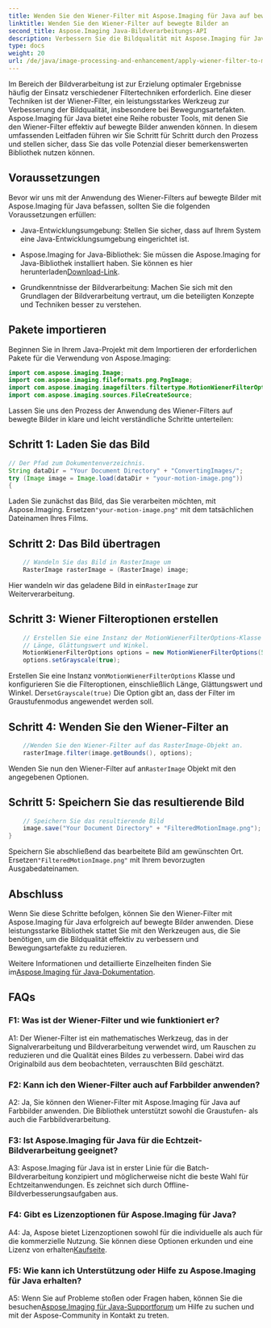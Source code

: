 ```yaml
---
title: Wenden Sie den Wiener-Filter mit Aspose.Imaging für Java auf bewegte Bilder an
linktitle: Wenden Sie den Wiener-Filter auf bewegte Bilder an
second_title: Aspose.Imaging Java-Bildverarbeitungs-API
description: Verbessern Sie die Bildqualität mit Aspose.Imaging für Java. Erfahren Sie Schritt für Schritt, wie Sie den Wiener-Filter auf bewegte Bilder anwenden. Optimieren Sie Ihre Bildverarbeitung.
type: docs
weight: 20
url: /de/java/image-processing-and-enhancement/apply-wiener-filter-to-motion-images/
---
```


Im Bereich der Bildverarbeitung ist zur Erzielung optimaler Ergebnisse häufig der Einsatz verschiedener Filtertechniken erforderlich. Eine dieser Techniken ist der Wiener-Filter, ein leistungsstarkes Werkzeug zur Verbesserung der Bildqualität, insbesondere bei Bewegungsartefakten. Aspose.Imaging für Java bietet eine Reihe robuster Tools, mit denen Sie den Wiener-Filter effektiv auf bewegte Bilder anwenden können. In diesem umfassenden Leitfaden führen wir Sie Schritt für Schritt durch den Prozess und stellen sicher, dass Sie das volle Potenzial dieser bemerkenswerten Bibliothek nutzen können.

## Voraussetzungen

Bevor wir uns mit der Anwendung des Wiener-Filters auf bewegte Bilder mit Aspose.Imaging für Java befassen, sollten Sie die folgenden Voraussetzungen erfüllen:

- Java-Entwicklungsumgebung: Stellen Sie sicher, dass auf Ihrem System eine Java-Entwicklungsumgebung eingerichtet ist.

-  Aspose.Imaging for Java-Bibliothek: Sie müssen die Aspose.Imaging for Java-Bibliothek installiert haben. Sie können es hier herunterladen[Download-Link](https://releases.aspose.com/imaging/java/).

- Grundkenntnisse der Bildverarbeitung: Machen Sie sich mit den Grundlagen der Bildverarbeitung vertraut, um die beteiligten Konzepte und Techniken besser zu verstehen.

## Pakete importieren

Beginnen Sie in Ihrem Java-Projekt mit dem Importieren der erforderlichen Pakete für die Verwendung von Aspose.Imaging:

```java
import com.aspose.imaging.Image;
import com.aspose.imaging.fileformats.png.PngImage;
import com.aspose.imaging.imagefilters.filtertype.MotionWienerFilterOptions;
import com.aspose.imaging.sources.FileCreateSource;
```

Lassen Sie uns den Prozess der Anwendung des Wiener-Filters auf bewegte Bilder in klare und leicht verständliche Schritte unterteilen:

## Schritt 1: Laden Sie das Bild

```java
// Der Pfad zum Dokumentenverzeichnis.
String dataDir = "Your Document Directory" + "ConvertingImages/";
try (Image image = Image.load(dataDir + "your-motion-image.png"))
{
```

 Laden Sie zunächst das Bild, das Sie verarbeiten möchten, mit Aspose.Imaging. Ersetzen`"your-motion-image.png"` mit dem tatsächlichen Dateinamen Ihres Films.

## Schritt 2: Das Bild übertragen

```java
    // Wandeln Sie das Bild in RasterImage um
    RasterImage rasterImage = (RasterImage) image;
```

 Hier wandeln wir das geladene Bild in ein`RasterImage` zur Weiterverarbeitung.

## Schritt 3: Wiener Filteroptionen erstellen

```java
    // Erstellen Sie eine Instanz der MotionWienerFilterOptions-Klasse und legen Sie fest
    // Länge, Glättungswert und Winkel.
    MotionWienerFilterOptions options = new MotionWienerFilterOptions(50, 9, 90);
    options.setGrayscale(true);
```

 Erstellen Sie eine Instanz von`MotionWienerFilterOptions` Klasse und konfigurieren Sie die Filteroptionen, einschließlich Länge, Glättungswert und Winkel. Der`setGrayscale(true)` Die Option gibt an, dass der Filter im Graustufenmodus angewendet werden soll.

## Schritt 4: Wenden Sie den Wiener-Filter an

```java
    //Wenden Sie den Wiener-Filter auf das RasterImage-Objekt an.
    rasterImage.filter(image.getBounds(), options);
```

 Wenden Sie nun den Wiener-Filter auf an`RasterImage` Objekt mit den angegebenen Optionen.

## Schritt 5: Speichern Sie das resultierende Bild

```java
    // Speichern Sie das resultierende Bild
    image.save("Your Document Directory" + "FilteredMotionImage.png");
}
```

 Speichern Sie abschließend das bearbeitete Bild am gewünschten Ort. Ersetzen`"FilteredMotionImage.png"` mit Ihrem bevorzugten Ausgabedateinamen.

## Abschluss

Wenn Sie diese Schritte befolgen, können Sie den Wiener-Filter mit Aspose.Imaging für Java erfolgreich auf bewegte Bilder anwenden. Diese leistungsstarke Bibliothek stattet Sie mit den Werkzeugen aus, die Sie benötigen, um die Bildqualität effektiv zu verbessern und Bewegungsartefakte zu reduzieren.

 Weitere Informationen und detaillierte Einzelheiten finden Sie im[Aspose.Imaging für Java-Dokumentation](https://reference.aspose.com/imaging/java/).

## FAQs

### F1: Was ist der Wiener-Filter und wie funktioniert er?

A1: Der Wiener-Filter ist ein mathematisches Werkzeug, das in der Signalverarbeitung und Bildverarbeitung verwendet wird, um Rauschen zu reduzieren und die Qualität eines Bildes zu verbessern. Dabei wird das Originalbild aus dem beobachteten, verrauschten Bild geschätzt.

### F2: Kann ich den Wiener-Filter auch auf Farbbilder anwenden?

A2: Ja, Sie können den Wiener-Filter mit Aspose.Imaging für Java auf Farbbilder anwenden. Die Bibliothek unterstützt sowohl die Graustufen- als auch die Farbbildverarbeitung.

### F3: Ist Aspose.Imaging für Java für die Echtzeit-Bildverarbeitung geeignet?

A3: Aspose.Imaging für Java ist in erster Linie für die Batch-Bildverarbeitung konzipiert und möglicherweise nicht die beste Wahl für Echtzeitanwendungen. Es zeichnet sich durch Offline-Bildverbesserungsaufgaben aus.

### F4: Gibt es Lizenzoptionen für Aspose.Imaging für Java?

 A4: Ja, Aspose bietet Lizenzoptionen sowohl für die individuelle als auch für die kommerzielle Nutzung. Sie können diese Optionen erkunden und eine Lizenz von erhalten[Kaufseite](https://purchase.aspose.com/buy).

### F5: Wie kann ich Unterstützung oder Hilfe zu Aspose.Imaging für Java erhalten?

 A5: Wenn Sie auf Probleme stoßen oder Fragen haben, können Sie die besuchen[Aspose.Imaging für Java-Supportforum](https://forum.aspose.com/) um Hilfe zu suchen und mit der Aspose-Community in Kontakt zu treten.